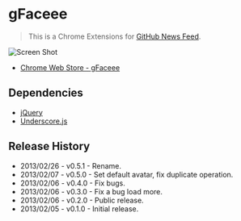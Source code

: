 # gFaceee

> This is a Chrome Extensions for [GitHub News Feed](https://github.com/).

![Screen Shot](https://raw.github.com/t32k/gFaceee/master/img/_preview.png "Preview")

+ [Chrome Web Store - gFaceee](https://chrome.google.com/webstore/detail/gfaces/fgkdbhnipaaeokfjgdmpejglfepclgbk)



## Dependencies

+ [jQuery](http://jquery.com/) 
+ [Underscore.js](http://underscorejs.org/)

## Release History

+ 2013/02/26 - v0.5.1 - Rename.
+ 2013/02/07 - v0.5.0 - Set default avatar, fix duplicate operation.
+ 2013/02/06 - v0.4.0 - Fix bugs.
+ 2013/02/06 - v0.3.0 - Fix a bug load more.
+ 2013/02/06 - v0.2.0 - Public release.
+ 2013/02/05 - v0.1.0 - Initial release.
